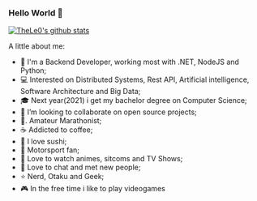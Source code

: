 ### Hello World 👋

[![TheLe0's github stats](https://github-readme-stats.vercel.app/api?username=TheLe0)](https://github.com/TheLe0/github-readme-stats)

A little about me:

- 🔭  I'm a Backend Developer, working most with .NET, NodeJS and Python;
- 💻  Interested on Distributed Systems, Rest API, Artificial intelligence, Software Architecture and Big Data;
- 🎓  Next year(2021) i get my bachelor degree on Computer Science;
- 👯  I’m looking to collaborate on open source projects;
- 🏃. Amateur Marathonist;
- ☕  Addicted to coffee;
- 🍣  I love sushi;
- 🏁  Motorsport fan;
- 🎦  Love to watch animes, sitcoms and TV Shows;
- 💬  Love to chat and met new people;
- ⭐  Nerd, Otaku and Geek;
- 🎮  In the free time i like to play videogames
